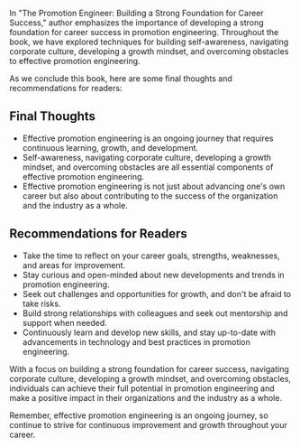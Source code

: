 
In "The Promotion Engineer: Building a Strong Foundation for Career Success," author emphasizes the importance of developing a strong foundation for career success in promotion engineering. Throughout the book, we have explored techniques for building self-awareness, navigating corporate culture, developing a growth mindset, and overcoming obstacles to effective promotion engineering.

As we conclude this book, here are some final thoughts and recommendations for readers:

Final Thoughts
--------------

* Effective promotion engineering is an ongoing journey that requires continuous learning, growth, and development.
* Self-awareness, navigating corporate culture, developing a growth mindset, and overcoming obstacles are all essential components of effective promotion engineering.
* Effective promotion engineering is not just about advancing one's own career but also about contributing to the success of the organization and the industry as a whole.

Recommendations for Readers
---------------------------

* Take the time to reflect on your career goals, strengths, weaknesses, and areas for improvement.
* Stay curious and open-minded about new developments and trends in promotion engineering.
* Seek out challenges and opportunities for growth, and don't be afraid to take risks.
* Build strong relationships with colleagues and seek out mentorship and support when needed.
* Continuously learn and develop new skills, and stay up-to-date with advancements in technology and best practices in promotion engineering.

With a focus on building a strong foundation for career success, navigating corporate culture, developing a growth mindset, and overcoming obstacles, individuals can achieve their full potential in promotion engineering and make a positive impact in their organizations and the industry as a whole.

Remember, effective promotion engineering is an ongoing journey, so continue to strive for continuous improvement and growth throughout your career.
